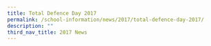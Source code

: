 ```yaml
---
title: Total Defence Day 2017
permalink: /school-information/news/2017/total-defence-day-2017/
description: ""
third_nav_title: 2017 News
---
```

